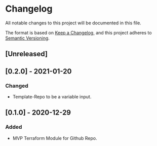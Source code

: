 # Changelog
All notable changes to this project will be documented in this file.

The format is based on [Keep a Changelog](https://keepachangelog.com/en/1.0.0/),
and this project adheres to [Semantic Versioning](https://semver.org/spec/v2.0.0.html).

## [Unreleased]

## [0.2.0] - 2021-01-20
### Changed
- Template-Repo to be a variable input.

## [0.1.0] - 2020-12-29
### Added
- MVP Terraform Module for Github Repo.
